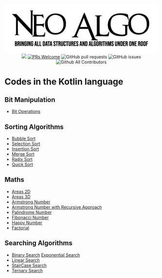 <p align="center">
    <img src="../img/neo_algo.png"><br>
    <img src="https://img.shields.io/github/license/tesseractcoding/neoalgo?style=flat">
    <a href="http://makeapullrequest.com" target="_blank"><img src="https://img.shields.io/badge/PRs-welcome-brightgreen.svg?style=flat" alt="PRs Welcome"></a>
    <img alt="GitHub pull requests" src="https://img.shields.io/github/issues-pr/tesseractcoding/neoalgo">
    <img alt="GitHub issues" src="https://img.shields.io/github/issues/tesseractcoding/neoalgo">
    <img alt="Github All Contributors" src="https://img.shields.io/github/all-contributors/tesseractcoding/neoalgo">
</p>

# Codes in the Kotlin language

## Bit Manipulation

- [Bit Operations](BitManipulation/BasicBitOperations.kt)

## Sorting Algorithms

- [Bubble Sort](sort/BubbleSort/src/BubbleSort.kt)
- [Selection Sort](sort/SelectionSort/src/SelectionSort.kt)
- [Insertion Sort](sort/InsertionSort/src/InsertionSort.kt)
- [Merge Sort](sort/MergeSort/src/MergeSort.kt)
- [Radix Sort](sort/RadixSort/src/RadixSort.kt)
- [Quick Sort](sort/QuickSort/src/QuickSort.kt)

## Maths

- [Areas 2D](Maths/Areas2D.kt)
- [Areas 3D](Maths/Areas3D.kt)
- [Armstrong Number](Maths/Armstrong.kt)
- [Armstrong Number with Recursive Approach](Maths/ArmstrongRecursive.kt)
- [Palindrome Number](Maths/PalindromeNumber.kt)
- [Fibonacci Number](Maths/FibonacciNumber.kt)
- [Happy Number](Maths/HappyNumber.kt)
- [Factorial](Maths/Factorial.kt)

## Searching Algorithms

- [Binary Search](search/BinarySearch.kt)
  [Exponential Search](search/ExponentialSearch.kt)
- [Linear Search](search/LinearSearch.kt)
- [StairCase Search](search/StairCaseSearch.kt)
- [Ternary Search](search/TernarySearch.kt)
